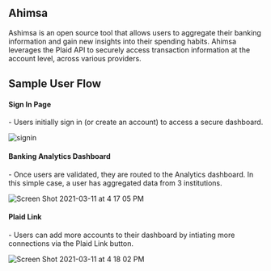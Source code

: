 ## Ahimsa

Ashimsa is an open source tool that allows users to aggregate their banking information and gain new insights into their spending habits.
Ahimsa leverages the Plaid API to securely access transaction information at the account level, across various providers. 

## Sample User Flow 
<h4>Sign In Page</h4>
- Users initially sign in (or create an account) to access a secure dashboard.

![signin](https://user-images.githubusercontent.com/71414939/110873277-7de6e300-8275-11eb-9b1a-5913e03cc87d.png)

<h4>Banking Analytics Dashboard</h4>
- Once users are validated, they are routed to the Analytics dashboard. In this simple case, a user has aggregated data from 3 institutions.

![Screen Shot 2021-03-11 at 4 17 05 PM](https://user-images.githubusercontent.com/71414939/110873253-6d366d00-8275-11eb-8dcb-d47844205523.png)

<h4>Plaid Link</h4>
- Users can add more accounts to their dashboard by intiating more connections via the Plaid Link button. 

![Screen Shot 2021-03-11 at 4 18 02 PM](https://user-images.githubusercontent.com/71414939/110873287-84755a80-8275-11eb-9918-142849e5445d.png)



